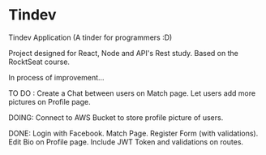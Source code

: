 # Tindev
Tindev Application (A tinder for programmers :D)

Project designed for React, Node and API's Rest study. Based on the RocktSeat course.

In process of improvement...

TO DO :
Create a Chat between users on Match page.
Let users add more pictures on Profile page.

DOING:
Connect to AWS Bucket to store profile picture of users.

DONE:
Login with Facebook.
Match Page.
Register Form (with validations).
Edit Bio on Profile page.
Include JWT Token and validations on routes.

